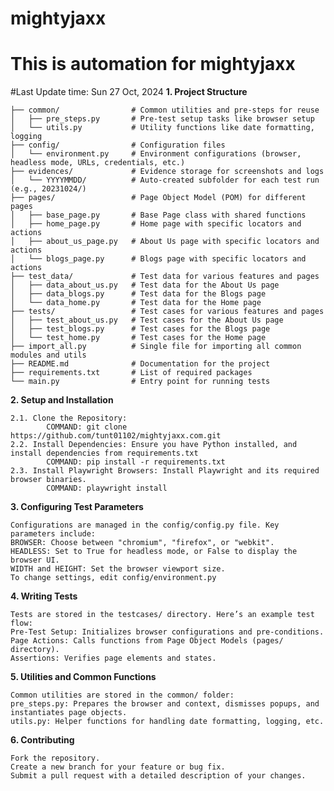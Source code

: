 # mightyjaxx
This is automation for mightyjaxx
=======
#Last Update time: Sun 27 Oct, 2024
**1. Project Structure**

    ├── common/                # Common utilities and pre-steps for reuse
    │   ├── pre_steps.py       # Pre-test setup tasks like browser setup
    │   └── utils.py           # Utility functions like date formatting, logging
    ├── config/                # Configuration files
    │   └── environment.py     # Environment configurations (browser, headless mode, URLs, credentials, etc.)
    ├── evidences/             # Evidence storage for screenshots and logs
    │   └── YYYYMMDD/          # Auto-created subfolder for each test run (e.g., 20231024/)    
    ├── pages/                 # Page Object Model (POM) for different pages
    │   ├── base_page.py       # Base Page class with shared functions
    │   ├── home_page.py       # Home page with specific locators and actions
    │   ├── about_us_page.py   # About Us page with specific locators and actions
    │   └── blogs_page.py      # Blogs page with specific locators and actions
    ├── test_data/             # Test data for various features and pages
    │   ├── data_about_us.py   # Test data for the About Us page
    │   ├── data_blogs.py      # Test data for the Blogs page
    │   └── data_home.py       # Test data for the Home page
    ├── tests/                 # Test cases for various features and pages
    │   ├── test_about_us.py   # Test cases for the About Us page
    │   ├── test_blogs.py      # Test cases for the Blogs page
    │   └── test_home.py       # Test cases for the Home page
    ├── import_all.py          # Single file for importing all common modules and utils
    ├── README.md              # Documentation for the project
    ├── requirements.txt       # List of required packages
    └── main.py                # Entry point for running tests

**2. Setup and Installation**

    2.1. Clone the Repository: 
            COMMAND: git clone https://github.com/tunt01102/mightyjaxx.com.git
    2.2. Install Dependencies: Ensure you have Python installed, and install dependencies from requirements.txt
            COMMAND: pip install -r requirements.txt
    2.3. Install Playwright Browsers: Install Playwright and its required browser binaries.
            COMMAND: playwright install

**3. Configuring Test Parameters**

    Configurations are managed in the config/config.py file. Key parameters include:
    BROWSER: Choose between "chromium", "firefox", or "webkit".
    HEADLESS: Set to True for headless mode, or False to display the browser UI.
    WIDTH and HEIGHT: Set the browser viewport size.
    To change settings, edit config/environment.py

**4. Writing Tests**
    
    Tests are stored in the testcases/ directory. Here’s an example test flow:
    Pre-Test Setup: Initializes browser configurations and pre-conditions.
    Page Actions: Calls functions from Page Object Models (pages/ directory).
    Assertions: Verifies page elements and states.

**5. Utilities and Common Functions**
    
    Common utilities are stored in the common/ folder:
    pre_steps.py: Prepares the browser and context, dismisses popups, and instantiates page objects.
    utils.py: Helper functions for handling date formatting, logging, etc.

**6. Contributing**
    
    Fork the repository.
    Create a new branch for your feature or bug fix.
    Submit a pull request with a detailed description of your changes.

